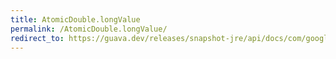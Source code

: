 ```yaml
---
title: AtomicDouble.longValue
permalink: /AtomicDouble.longValue/
redirect_to: https://guava.dev/releases/snapshot-jre/api/docs/com/google/common/util/concurrent/AtomicDouble.html#longValue--
---
```

